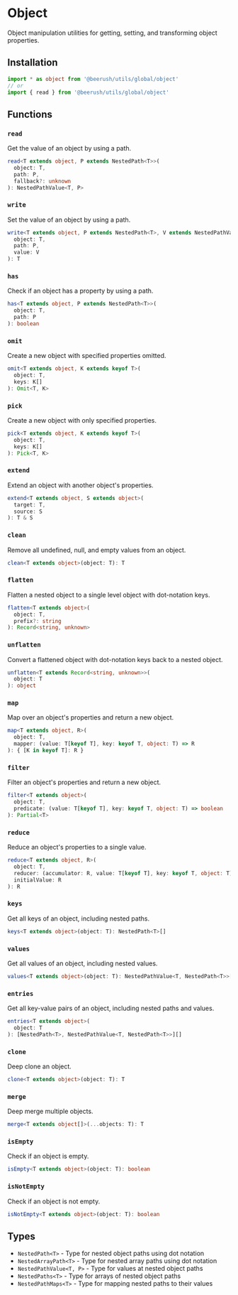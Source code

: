 # Object

Object manipulation utilities for getting, setting, and transforming object properties.

## Installation

```typescript
import * as object from '@beerush/utils/global/object'
// or
import { read } from '@beerush/utils/global/object'
```

## Functions

### `read`

Get the value of an object by using a path.

```typescript
read<T extends object, P extends NestedPath<T>>(
  object: T,
  path: P,
  fallback?: unknown
): NestedPathValue<T, P>
```

### `write`

Set the value of an object by using a path.

```typescript
write<T extends object, P extends NestedPath<T>, V extends NestedPathValue<T, P>>(
  object: T,
  path: P,
  value: V
): T
```

### `has`

Check if an object has a property by using a path.

```typescript
has<T extends object, P extends NestedPath<T>>(
  object: T,
  path: P
): boolean
```

### `omit`

Create a new object with specified properties omitted.

```typescript
omit<T extends object, K extends keyof T>(
  object: T,
  keys: K[]
): Omit<T, K>
```

### `pick`

Create a new object with only specified properties.

```typescript
pick<T extends object, K extends keyof T>(
  object: T,
  keys: K[]
): Pick<T, K>
```

### `extend`

Extend an object with another object's properties.

```typescript
extend<T extends object, S extends object>(
  target: T,
  source: S
): T & S
```

### `clean`

Remove all undefined, null, and empty values from an object.

```typescript
clean<T extends object>(object: T): T
```

### `flatten`

Flatten a nested object to a single level object with dot-notation keys.

```typescript
flatten<T extends object>(
  object: T,
  prefix?: string
): Record<string, unknown>
```

### `unflatten`

Convert a flattened object with dot-notation keys back to a nested object.

```typescript
unflatten<T extends Record<string, unknown>>(
  object: T
): object
```

### `map`

Map over an object's properties and return a new object.

```typescript
map<T extends object, R>(
  object: T,
  mapper: (value: T[keyof T], key: keyof T, object: T) => R
): { [K in keyof T]: R }
```

### `filter`

Filter an object's properties and return a new object.

```typescript
filter<T extends object>(
  object: T,
  predicate: (value: T[keyof T], key: keyof T, object: T) => boolean
): Partial<T>
```

### `reduce`

Reduce an object's properties to a single value.

```typescript
reduce<T extends object, R>(
  object: T,
  reducer: (accumulator: R, value: T[keyof T], key: keyof T, object: T) => R,
  initialValue: R
): R
```

### `keys`

Get all keys of an object, including nested paths.

```typescript
keys<T extends object>(object: T): NestedPath<T>[]
```

### `values`

Get all values of an object, including nested values.

```typescript
values<T extends object>(object: T): NestedPathValue<T, NestedPath<T>>[]
```

### `entries`

Get all key-value pairs of an object, including nested paths and values.

```typescript
entries<T extends object>(
  object: T
): [NestedPath<T>, NestedPathValue<T, NestedPath<T>>][]
```

### `clone`

Deep clone an object.

```typescript
clone<T extends object>(object: T): T
```

### `merge`

Deep merge multiple objects.

```typescript
merge<T extends object[]>(...objects: T): T
```

### `isEmpty`

Check if an object is empty.

```typescript
isEmpty<T extends object>(object: T): boolean
```

### `isNotEmpty`

Check if an object is not empty.

```typescript
isNotEmpty<T extends object>(object: T): boolean
```

## Types

- `NestedPath<T>` - Type for nested object paths using dot notation
- `NestedArrayPath<T>` - Type for nested array paths using dot notation
- `NestedPathValue<T, P>` - Type for values at nested object paths
- `NestedPaths<T>` - Type for arrays of nested object paths
- `NestedPathMaps<T>` - Type for mapping nested paths to their values